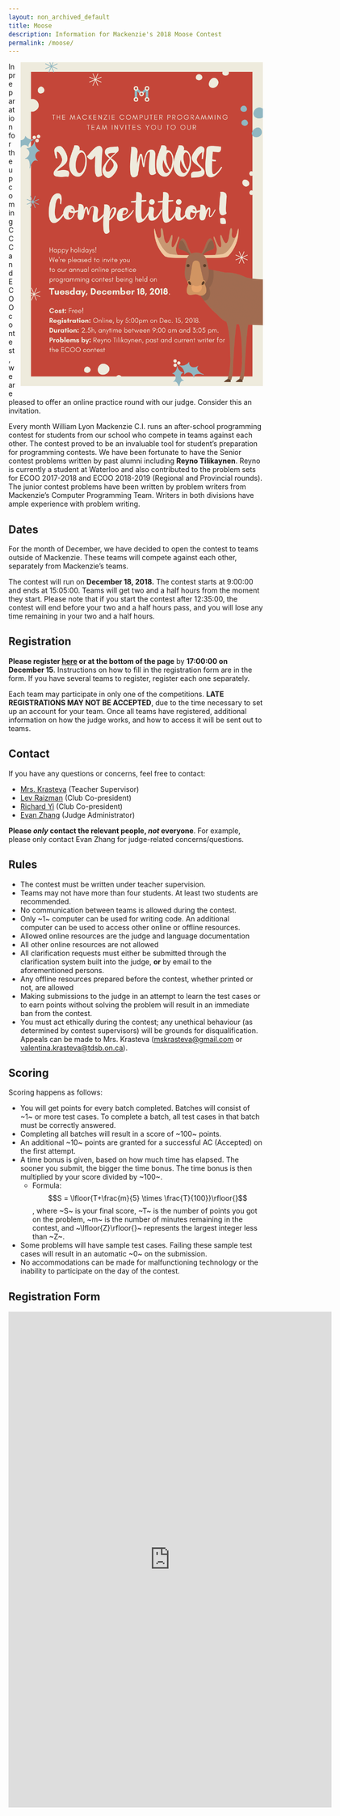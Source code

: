 ```yaml
---
layout: non_archived_default
title: Moose
description: Information for Mackenzie's 2018 Moose Contest
permalink: /moose/
---
```

<img src="/assets/cpt/ads/MOOSE_Poster_New_2.png" style="width: 50vw; float: right; margin-left: 10px; margin-bottom: 10px; min-width: 300px;"/>

In preparation for the upcoming CCC and ECOO contest, we are pleased to offer an online practice round with our judge. Consider this an invitation.


Every month William Lyon Mackenzie C.I. runs an after-school programming contest for students from our school who compete in teams against each other. The contest proved to be an invaluable tool for student’s preparation for programming contests. We have been fortunate to have the Senior contest problems written by past alumni including **Reyno Tilikaynen**. Reyno is currently a student at Waterloo and also contributed to the problem sets for ECOO 2017-2018 and ECOO 2018-2019 (Regional and Provincial rounds). The junior contest problems have been written by problem writers from Mackenzie’s Computer Programming Team. Writers in both divisions have ample experience with problem writing.

## Dates
For the month of December, we have decided to open the contest to teams outside of Mackenzie. These teams will compete against each other, separately from Mackenzie’s teams.

The contest will run on **December 18, 2018.** The contest starts at 9:00:00 and ends at 15:05:00. Teams will get two and a half hours from the moment they start. Please note that if you start the contest after 12:35:00, the contest will end before your two and a half hours pass, and you will lose any time remaining in your two and a half hours.

## Registration
**Please register [here](https://docs.google.com/forms/d/e/1FAIpQLSdzS2OTaePGJ8Re4-WR7MJ0p1jdIludjmIb8pI0wDxi94TrJA/viewform) or at the bottom of the page** by **17:00:00 on December 15**. Instructions on how to fill in the registration form are in the form. If you have several teams to register, register each one separately. 

Each team may participate in only one of the competitions. **LATE REGISTRATIONS MAY NOT BE ACCEPTED**, due to the time necessary to set up an account for your team. Once all teams have registered, additional information on how the judge works, and how to access it will be sent out to teams. 


## Contact

If you have any questions or concerns, feel free to contact:

 - [Mrs. Krasteva](mailto:valentina.krasteva@tdsb.on.ca) (Teacher Supervisor)
 - [Lev Raizman](mailto:raizman.lev@gmail.com) (Club Co-president)
 - [Richard Yi](mailto:richardyi25@gmail.com) (Club Co-president)
 - [Evan Zhang](mailto:evan.zhang@student.tdsb.on.ca) (Judge Administrator)

**Please *only* contact the relevant people, *not* everyone**. For example, please only contact Evan Zhang for judge-related concerns/questions.

## Rules
 - The contest must be written under teacher supervision.
 - Teams may not have more than four students. At least two students are recommended.
 - No communication between teams is allowed during the contest.
 - Only ~1~ computer can be used for writing code. An additional computer can be used to access other online or offline resources.
 - Allowed online resources are the judge and language documentation
 - All other online resources are not allowed
 - All clarification requests must either be submitted through the clarification system built into the judge, **or** by email to the aforementioned persons.
 - Any offline resources prepared before the contest, whether printed or not, are allowed
 - Making submissions to the judge in an attempt to learn the test cases or to earn points without solving the problem will result in an immediate ban from the contest.
 - You must act ethically during the contest; any unethical behaviour (as determined by contest supervisors) will be grounds for disqualification. Appeals can be made to Mrs. Krasteva (mskrasteva@gmail.com or valentina.krasteva@tdsb.on.ca).


## Scoring

Scoring happens as follows:

 - You will get points for every batch completed. Batches will consist of ~1~ or more test cases. To complete a batch, all test cases in that batch must be correctly answered.
 - Completing all batches will result in a score of ~100~ points.
 - An additional ~10~ points are granted for a successful AC (Accepted) on the first attempt.
 - A time bonus is given, based on how much time has elapsed. The sooner you submit, the bigger the time bonus. The time bonus is then multiplied by your score divided by ~100~.
   - Formula: $$S = \lfloor{T+\frac{m}{5} \times \frac{T}{100}}\rfloor{}$$, where ~S~ is your final score, ~T~ is the number of points you got on the problem, ~m~ is the number of minutes remaining in the contest, and ~\lfloor{Z}\rfloor{}~ represents the largest integer less than ~Z~.
 - Some problems will have sample test cases. Failing these sample test cases will result in an automatic ~0~ on the submission.
 - No accommodations can be made for malfunctioning technology or the inability to participate on the day of the contest.

## Registration Form

<iframe src="https://docs.google.com/forms/d/e/1FAIpQLSdzS2OTaePGJ8Re4-WR7MJ0p1jdIludjmIb8pI0wDxi94TrJA/viewform?embedded=true" width="640" height="980" frameborder="0" marginheight="0" marginwidth="0" style="display:block; margin-left:auto; margin-right:auto;">Loading...</iframe>
